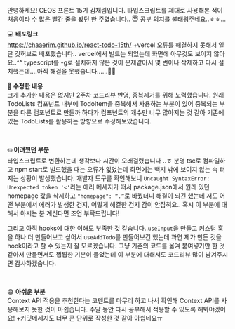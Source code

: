 안녕하세요! CEOS 프론트 15기 김채림입니다. 타입스크립트를 제대로 사용해본 적이 처음이라 수 많은 빨간 줄을 봤던 한 주였습니다.. 😇 
공부 의지를 불태워주네요..ㅎㅎ...


💻 **배포링크** </br>
https://chaaerim.github.io/react-todo-15th/
+vercel 오류를 해결하지 못해서 일단 깃허브로 배포했습니다..  vercel에서 빌드는 되었는데 화면에 아무것도 보이지 않아요..^^
typescript를 -g로 설치하지 않은 것이 문제같아서 몇 번이나 삭제하고 다시 설치했는데....아직 해결을 못했습니다......🥲
</br>

📗 **수정한 내용** </br>
크게 추가한 내용은 없지만 2주차 코드리뷰 반영, 중복제거를 위해 노력했습니다. 원래 TodoLists 컴포넌트 내부에 TodoItem을 중복해서 사용하는 부분이 있어 중복되는 부분을 다른 컴포넌트로 만들까 하다가 컴포넌트의 개수만 너무 많아지는 것 같아 기존에 있는 TodoLists를 활용하는 방향으로 수정해보았습니다. 

</br>

✏️**어려웠던 부분** </br>
타입스크립트로 변환하는데 생각보다 시간이 오래걸렸습니다 ..ㅎ 분명 tsc로 컴파일하고 npm start로 빌드했을 때는 오류가 없었는데 화면에는 백지 밖에 보이지 않는 속 터지는 상황이 발생했습니다. 
개발자 도구를 확인해보니 `Uncaught SyntaxError: Unexpected token '<'`라는 에러 메세지가 떠서 package.json에서 원래 있던 homepage 값을 삭제하고   `"homepage": “.”`로 바꿨더니 해결이 되긴 했는데 저도 어떤 부분에서 에러가 발생한 건지, 어떻게 해결한 건지 감이 안잡혀요.. 혹시 이 부분에 대해서 아시는 분 계신다면 조언 부탁드립니다! 

그리고 아직 hooks에 대한 이해도 부족한 것 같습니다..`useInput`을 만들고 커스텀 훅을 하나 더 만들어보고 싶어서 `useAddTodo`를 만들어보긴 했는데 과연 제가 만든 것을 hook이라고 할 수 있는지 잘 모르겠습니다. 그냥 기존의 코드를 옮겨 붙여넣기만 한 것 같아서 만들면서도 찝찝한 기분이 들었는데 이 부분에 대해서도 코드리뷰 많이 남겨주시면 감사하겠습니다. 

</br>

😅 **아쉬운 부분** </br>
Context API 적용을 추천한다는 코멘트를 마무리 하고 나서 확인해 Context API를 사용해보지 못한 것이 아쉽습니다. 주말 동안 다시 공부해서 적용할 수 있도록 해봐야겠어요! 
+커밋메세지도 너무 큰 단위로 작성한 것 같아 아쉽네요ㅠ 

